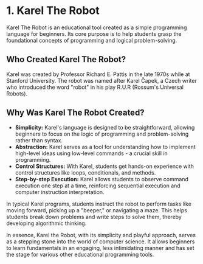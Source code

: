 # 1. Karel The Robot

Karel The Robot is an educational tool created as a simple programming language for beginners. Its core purpose is to help students grasp the foundational concepts of programming and logical problem-solving.

## Who Created Karel The Robot?

Karel was created by Professor Richard E. Pattis in the late 1970s while at Stanford University. The robot was named after Karel Čapek, a Czech writer who introduced the word "robot" in his play R.U.R (Rossum's Universal Robots).

## Why Was Karel The Robot Created?

- **Simplicity:** Karel's language is designed to be straightforward, allowing beginners to focus on the logic of programming and problem-solving rather than syntax.
- **Abstraction:** Karel serves as a tool for understanding how to implement high-level ideas using low-level commands - a crucial skill in programming.
- **Control Structures:** With Karel, students get hands-on experience with control structures like loops, conditionals, and methods.
- **Step-by-step Execution:** Karel allows students to observe command execution one step at a time, reinforcing sequential execution and computer instruction interpretation.

In typical Karel programs, students instruct the robot to perform tasks like moving forward, picking up a "beeper," or navigating a maze. This helps students break down problems and write steps to solve them, thereby developing algorithmic thinking.

In essence, Karel the Robot, with its simplicity and playful approach, serves as a stepping stone into the world of computer science. It allows beginners to learn fundamentals in an engaging, less intimidating manner and has set the stage for various other educational programming tools.
